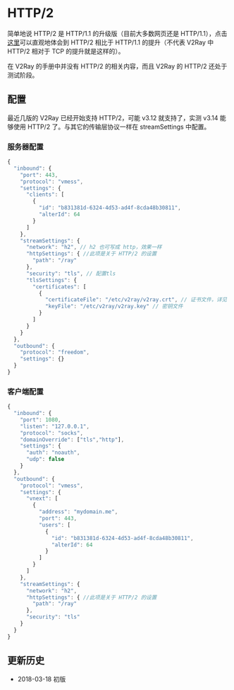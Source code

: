 # HTTP/2  

简单地说 HTTP/2 是 HTTP/1.1 的升级版（目前大多数网页还是 HTTP/1.1），点击[这里](https://http2.akamai.com/demo)可以直观地体会到 HTTP/2 相比于 HTTP/1.1 的提升（不代表 V2Ray 中 HTTP/2 相对于 TCP 的提升就是这样的）。

在 V2Ray 的手册中并没有 HTTP/2 的相关内容，而且 V2Ray 的 HTTP/2 还处于测试阶段。

## 配置

最近几版的 V2Ray 已经开始支持 HTTP/2，可能 v3.12 就支持了，实测 v3.14 能够使用 HTTP/2 了。与其它的传输层协议一样在 streamSettings 中配置。

### 服务器配置
```javascript
{
  "inbound": {
    "port": 443,
    "protocol": "vmess",
    "settings": {
      "clients": [
        {
          "id": "b831381d-6324-4d53-ad4f-8cda48b30811",
          "alterId": 64
        }
      ]
    },
    "streamSettings": {
      "network": "h2", // h2 也可写成 http，效果一样
      "httpSettings": { //此项是关于 HTTP/2 的设置
        "path": "/ray"
      },
      "security": "tls", // 配置tls
      "tlsSettings": {
        "certificates": [
          {
            "certificateFile": "/etc/v2ray/v2ray.crt", // 证书文件，详见 tls 小节
            "keyFile": "/etc/v2ray/v2ray.key" // 密钥文件
          }
        ]
      }
    }
  },
  "outbound": {
    "protocol": "freedom",
    "settings": {}
  }
}
```


### 客户端配置

```javascript
{
  "inbound": {
    "port": 1080,
    "listen": "127.0.0.1",
    "protocol": "socks",
    "domainOverride": ["tls","http"],
    "settings": {
      "auth": "noauth",
      "udp": false
    }
  },
  "outbound": {
    "protocol": "vmess",
    "settings": {
      "vnext": [
        {
          "address": "mydomain.me",
          "port": 443,
          "users": [
            {
              "id": "b831381d-6324-4d53-ad4f-8cda48b30811",
              "alterId": 64
            }
          ]
        }
      ]
    },
    "streamSettings": {
      "network": "h2",
      "httpSettings": { //此项是关于 HTTP/2 的设置
        "path": "/ray"
      },
      "security": "tls"
    }
  }
}
```

## 更新历史

- 2018-03-18 初版
